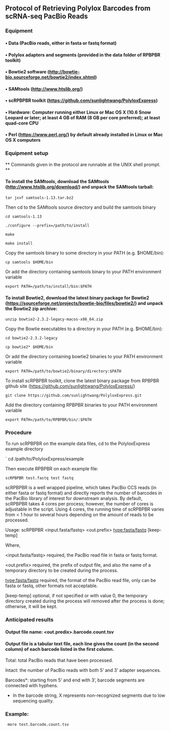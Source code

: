 ## Protocol of Retrieving Polylox Barcodes from scRNA-seq PacBio Reads

### Equipment
#### • Data (PacBio reads, either in fasta or fastq format)
#### • Polylox adapters and segments (provided in the data folder of RPBPBR toolkit)
#### • Bowtie2 software (http://bowtie-bio.sourceforge.net/bowtie2/index.shtml)
#### • SAMtools (http://www.htslib.org/)
#### • scRPBPBR toolkit (https://github.com/sunlightwang/PolyloxExpress) 
#### • Hardware: Computer running either Linux or Mac OS X (10.6 Snow Leopard or later; at least 4 GB of RAM (8 GB per core preferred); at least quad-core CPU
#### • Perl (https://www.perl.org/) by default already installed in Linux or Mac OS X computers

### Equipment setup
 ** Commands given in the protocol are runnable at the UNIX shell prompt. **


#### To install the SAMtools, download the SAMtools (http://www.htslib.org/download/) and unpack the SAMtools tarball: 

   ` tar jxvf samtools-1.13.tar.bz2 `

Then cd to the SAMtools source directory and build the samtools binary

   ` cd samtools-1.13 `

   ` ./configure --prefix=/path/to/install `

   ` make `

   ` make install `


Copy the samtools binary to some directory in your PATH (e.g. $HOME/bin):

   ` cp samtools $HOME/bin `

Or add the directory containing samtools binary to your PATH environment variable

   ` export PATH=/path/to/install/bin:$PATH `



#### To install Bowtie2, download the latest binary package for Bowtie2 (https://sourceforge.net/projects/bowtie-bio/files/bowtie2/) and unpack the Bowtie2 zip archive:


` unzip bowtie2-2.3.2-legacy-macos-x86_64.zip `


Copy the Bowtie executables to a directory in your PATH (e.g. $HOME/bin):



` cd bowtie2-2.3.2-legacy `


` cp bowtie2* $HOME/bin `


Or add the directory containing bowtie2 binaries to your PATH environment variable


` export PATH=/path/to/bowtie2/binary/directory:$PATH `



To install scRPBPBR toolkit, clone the latest binary package from RPBPBR github site (https://github.com/sunlightwang/PolyloxExpress/) 


` git clone https://github.com/sunlightwang/PolyloxExpress.git `


Add the directory containing RPBPBR binaries to your PATH environment variable


` export PATH=/path/to/RPBPBR/bin/:$PATH `


### Procedure
 
To run scRPBPBR on the example data files, cd to the PolyloxExpress example directory


` cd /path/to/PolyloxExpress/example


Then execute RPBPBR on each example file:  


` scRPBPBR test.fastq test fastq `



scRPBPBR is a well wrapped pipeline, which takes PacBio CCS reads (in either fasta or fastq format) and directly reports the number of barcodes in the PacBio library of interest for downstream analysis. By default, scRPBPBR takes 4 cores per process; however, the number of cores is adjustable in the script. Using 4 cores, the running time of scRPBPBR varies from < 1 hour to several hours depending on the amount of reads to be processed. 


Usage: scRPBPBR <input.fasta/fastq> <out.prefix> <type:fasta/fastq> [keep-temp] 



Where, 

<input.fasta/fastq> required, the PacBio read file in fasta or fastq format. 


<out.prefix> required, the prefix of output file, and also the name of a temporary directory to be created during the process. 


<type:fasta/fastq> required, the format of the PacBio read file, only can be fasta or fastq, other formats not acceptable. 


[keep-temp] optional, if not specified or with value 0, the temporary directory created during the process will removed after the process is done; otherwise, it will be kept. 



### Anticipated results

#### Output file name: <out.predix>.barcode.count.tsv 
#### Output file is a tabular text file, each line gives the count (in the second column) of each barcode listed in the first column. 

Total: total PacBio reads that have been processed. 


Intact: the number of PacBio reads with both 5’ and 3’ adapter sequences. 


Barcodes*: starting from 5’ and end with 3’, barcode segments are connected with hyphens. 


* In the barcode string, X represents non-recognized segments due to low sequencing quality. 



### Example: 
` more test.barcode.count.tsv `



